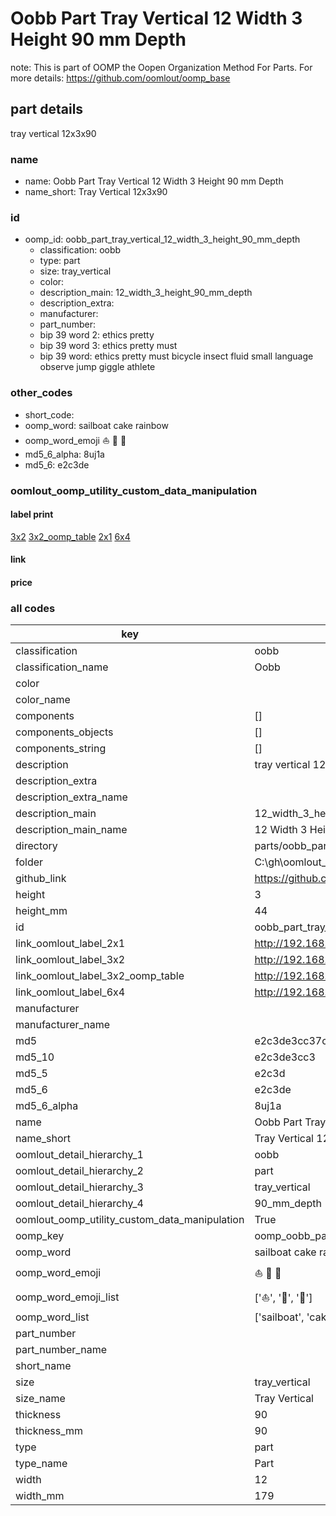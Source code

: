 # Oobb Part Tray Vertical 12 Width 3 Height 90 mm Depth  

note: This is part of OOMP the Oopen Organization Method For Parts. For more details: https://github.com/oomlout/oomp_base

##  part details
  



tray vertical 12x3x90



### name
* name: Oobb Part Tray Vertical 12 Width 3 Height 90 mm Depth
* name_short: Tray Vertical 12x3x90 
### id
* oomp_id: oobb_part_tray_vertical_12_width_3_height_90_mm_depth
  * classification: oobb
  * type: part
  * size: tray_vertical
  * color: 
  * description_main: 12_width_3_height_90_mm_depth
  * description_extra: 
  * manufacturer: 
  * part_number: 
  * bip 39 word 2: ethics pretty
  * bip 39 word 3: ethics pretty must
  * bip 39 word: ethics pretty must bicycle insect fluid small language observe jump giggle athlete

### other_codes
* short_code: 
* oomp_word: sailboat cake rainbow
* oomp_word_emoji :sailboat: :cake: :rainbow:
* md5_6_alpha: 8uj1a
* md5_6: e2c3de






### oomlout_oomp_utility_custom_data_manipulation
#### label print
[3x2](http://192.168.1.245:1112/?label=oomp%208uj1a)
[3x2_oomp_table](http://192.168.1.108:1112/?label=oomp%208uj1a)
[2x1](http://192.168.1.242:1112/?label=oomp%208uj1a)
[6x4](http://192.168.1.55:1112/?label=oomp%208uj1a)    

#### link

                              

#### price







### all codes 
| key | value |  
| --- | --- |  
| classification | oobb |  
| classification_name | Oobb |  
| color |  |  
| color_name |  |  
| components | [] |  
| components_objects | [] |  
| components_string | [] |  
| description | tray vertical 12x3x90 |  
| description_extra |  |  
| description_extra_name |  |  
| description_main | 12_width_3_height_90_mm_depth |  
| description_main_name | 12 Width 3 Height 90 mm Depth |  
| directory | parts/oobb_part_tray_vertical_12_width_3_height_90_mm_depth |  
| folder | C:\gh\oomlout_oobb_version_4_generated_parts\parts\oobb_part_tray_vertical_12_width_3_height_90_mm_depth |  
| github_link | https://github.com/oomlout/oomlout_oomp_part_src/tree/main/parts/oobb_part_tray_vertical_12_width_3_height_90_mm_depth |  
| height | 3 |  
| height_mm | 44 |  
| id | oobb_part_tray_vertical_12_width_3_height_90_mm_depth |  
| link_oomlout_label_2x1 | http://192.168.1.242:1112/?label=oomp%208uj1a |  
| link_oomlout_label_3x2 | http://192.168.1.245:1112/?label=oomp%208uj1a |  
| link_oomlout_label_3x2_oomp_table | http://192.168.1.108:1112/?label=oomp%208uj1a |  
| link_oomlout_label_6x4 | http://192.168.1.55:1112/?label=oomp%208uj1a |  
| manufacturer |  |  
| manufacturer_name |  |  
| md5 | e2c3de3cc37cf98d66ba815f242a8a6d |  
| md5_10 | e2c3de3cc3 |  
| md5_5 | e2c3d |  
| md5_6 | e2c3de |  
| md5_6_alpha | 8uj1a |  
| name | Oobb Part Tray Vertical 12 Width 3 Height 90 mm Depth |  
| name_short | Tray Vertical 12x3x90  |  
| oomlout_detail_hierarchy_1 | oobb |  
| oomlout_detail_hierarchy_2 | part |  
| oomlout_detail_hierarchy_3 | tray_vertical |  
| oomlout_detail_hierarchy_4 | 90_mm_depth |  
| oomlout_oomp_utility_custom_data_manipulation | True |  
| oomp_key | oomp_oobb_part_tray_vertical_12_width_3_height_90_mm_depth |  
| oomp_word | sailboat cake rainbow |  
| oomp_word_emoji | :sailboat: :cake: :rainbow: |  
| oomp_word_emoji_list | [':sailboat:', ':cake:', ':rainbow:'] |  
| oomp_word_list | ['sailboat', 'cake', 'rainbow'] |  
| part_number |  |  
| part_number_name |  |  
| short_name |  |  
| size | tray_vertical |  
| size_name | Tray Vertical |  
| thickness | 90 |  
| thickness_mm | 90 |  
| type | part |  
| type_name | Part |  
| width | 12 |  
| width_mm | 179 |  
